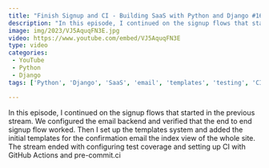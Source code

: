 ```yaml
---
title: "Finish Signup and CI - Building SaaS with Python and Django #162"
description: "In this episode, I continued on the signup flows that started in the previous stream. We configured the email backend and verified that the end to end signup flow worked. Then I set up the templates system and added the initial templates for the confirmation email the index view of the whole site. The stream ended with configuring test coverage and setting up CI with GitHub Actions and pre-commit.ci"
image: img/2023/VJ5AquqFN3E.jpg
video: https://www.youtube.com/embed/VJ5AquqFN3E
type: video
categories:
 - YouTube
 - Python
 - Django
tags: ['Python', 'Django', 'SaaS', 'email', 'templates', 'testing', 'CI']

---
```


In this episode, I continued on the signup flows that started in the previous stream. We configured the email backend and verified that the end to end signup flow worked. Then I set up the templates system and added the initial templates for the confirmation email the index view of the whole site. The stream ended with configuring test coverage and setting up CI with GitHub Actions and pre-commit.ci
